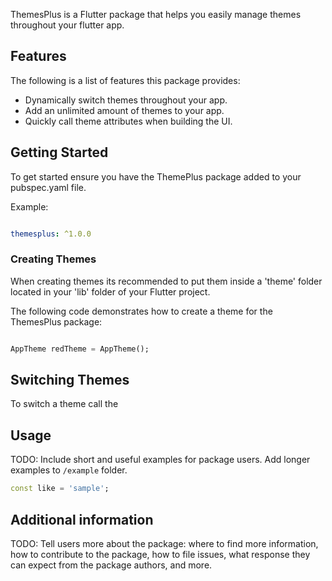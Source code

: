 <!--
This README describes the package. If you publish this package to pub.dev,
this README's contents appear on the landing page for your package.

For information about how to write a good package README, see the guide for
[writing package pages](https://dart.dev/tools/pub/writing-package-pages).

For general information about developing packages, see the Dart guide for
[creating packages](https://dart.dev/guides/libraries/create-packages)
and the Flutter guide for
[developing packages and plugins](https://flutter.dev/to/develop-packages).
-->

ThemesPlus is a Flutter package that helps you easily manage themes throughout your flutter app.

## Features

The following is a list of features this package provides:

- Dynamically switch themes throughout your app.
- Add an unlimited amount of themes to your app.
- Quickly call theme attributes when building the UI.

## Getting Started

To get started ensure you have the ThemePlus package added to your pubspec.yaml file.

Example:

``` yaml

themesplus: ^1.0.0

```

### Creating Themes

When creating themes its recommended to put them inside a 'theme' folder located in your 'lib' folder of your Flutter project.



The following code demonstrates how to create a theme for the ThemesPlus package:

``` dart

AppTheme redTheme = AppTheme();

```

## Switching Themes

To switch a theme call the 

## Usage

TODO: Include short and useful examples for package users. Add longer examples
to `/example` folder.

```dart
const like = 'sample';
```

## Additional information

TODO: Tell users more about the package: where to find more information, how to
contribute to the package, how to file issues, what response they can expect
from the package authors, and more.
